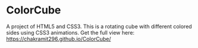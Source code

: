 # ColorCube
A project of HTML5 and CSS3.
This is a rotating cube with different colored sides using CSS3 animations.
Get the full view here: https://chakramit296.github.io/ColorCube/
